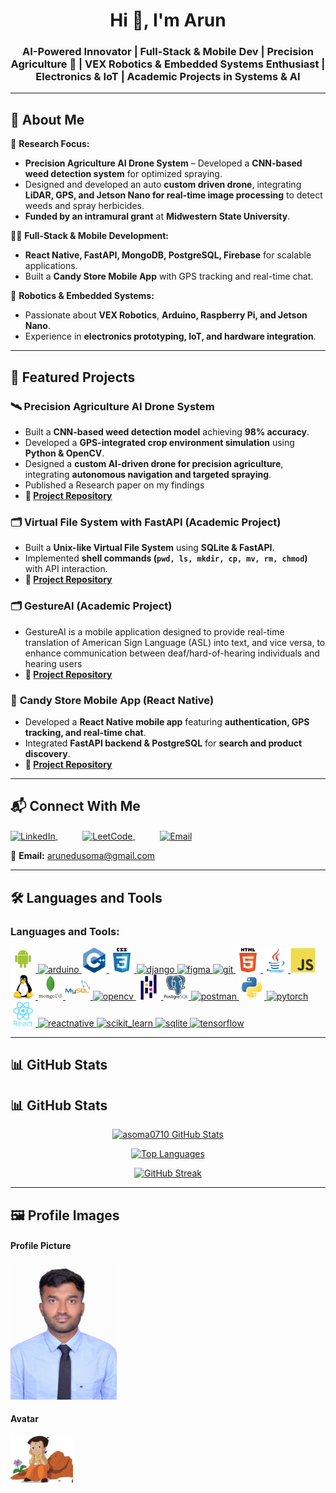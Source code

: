 <h1 align="center">Hi 👋, I'm Arun</h1>
<h3 align="center">AI-Powered Innovator | Full-Stack & Mobile Dev | Precision Agriculture 🚀 | VEX Robotics & Embedded Systems Enthusiast | Electronics & IoT | Academic Projects in Systems & AI</h3>



---

## 🚀 About Me  

🔭 **Research Focus:**  
- **Precision Agriculture AI Drone System** – Developed a **CNN-based weed detection system** for optimized spraying.  
- Designed and developed an auto **custom driven drone**, integrating **LiDAR, GPS, and Jetson Nano for real-time image processing** to detect weeds and spray herbicides.  
- **Funded by an intramural grant** at **Midwestern State University**.  

👨‍💻 **Full-Stack & Mobile Development:**  
- **React Native, FastAPI, MongoDB, PostgreSQL, Firebase** for scalable applications.  
- Built a **Candy Store Mobile App** with GPS tracking and real-time chat.  

🤖 **Robotics & Embedded Systems:**  
- Passionate about **VEX Robotics**, **Arduino, Raspberry Pi, and Jetson Nano**.  
- Experience in **electronics prototyping, IoT, and hardware integration**.  

---

## 📌 Featured Projects  

### 🛰️ **Precision Agriculture AI Drone System**  
- Built a **CNN-based weed detection model** achieving **98% accuracy**.  
- Developed a **GPS-integrated crop environment simulation** using **Python & OpenCV**.  
- Designed a **custom AI-driven drone for precision agriculture**, integrating **autonomous navigation and targeted spraying**.
- Published a Research paper on my findings 
- **🔗 [Project Repository](https://github.com/asoma0710/PrecisionAgriculture_Research)**  

### 🗂️ **Virtual File System with FastAPI** (Academic Project)  
- Built a **Unix-like Virtual File System** using **SQLite & FastAPI**.  
- Implemented **shell commands (`pwd, ls, mkdir, cp, mv, rm, chmod`)** with API interaction.  
- **🔗 [Project Repository](https://github.com/asoma0710/5143-Opsys)**

### 🗂️ **GestureAI** (Academic Project)  
- GestureAI is a mobile application designed to provide real-time translation of American Sign Language (ASL) into text, and vice versa, to enhance communication between deaf/hard-of-hearing individuals and hearing users
- **🔗 [Project Repository](https://github.com/asoma0710/GestureAI)**

### 📱 **Candy Store Mobile App (React Native)**  
- Developed a **React Native mobile app** featuring **authentication, GPS tracking, and real-time chat**.  
- Integrated **FastAPI backend & PostgreSQL** for **search and product discovery**.  
- **🔗 [Project Repository](https://github.com/asoma0710/5373-MobileApps)**  

---

## 📬 Connect With Me  

<p align="left">
    <a href="https://www.linkedin.com/in/arun-soma-55a9a4142" target="_blank" style="margin-right: 20px;">
        <img align="center" src="https://raw.githubusercontent.com/rahuldkjain/github-profile-readme-generator/master/src/images/icons/Social/linked-in-alt.svg" alt="LinkedIn" height="30" width="40" />
    </a>  
    &nbsp;&nbsp;&nbsp;&nbsp;
    <a href="https://www.leetcode.com/asoma0710" target="_blank" style="margin-right: 20px;">
        <img align="center" src="https://raw.githubusercontent.com/rahuldkjain/github-profile-readme-generator/master/src/images/icons/Social/leet-code.svg" alt="LeetCode" height="30" width="40" />
    </a>
    &nbsp;&nbsp;&nbsp;&nbsp;
    <a href="mailto:arunedusoma@gmail.com" target="_blank">
        <img align="center" src="https://raw.githubusercontent.com/simple-icons/simple-icons/master/icons/gmail.svg" alt="Email" height="30" width="40" />
    </a>
</p>


📧 **Email:** [arunedusoma@gmail.com](mailto:arunedusoma@gmail.com)  

---

## 🛠️ Languages and Tools  

<h3 align="left">Languages and Tools:</h3>
<p align="left"> <a href="https://developer.android.com" target="_blank" rel="noreferrer"> <img src="https://raw.githubusercontent.com/devicons/devicon/master/icons/android/android-original-wordmark.svg" alt="android" width="40" height="40"/> </a> <a href="https://www.arduino.cc/" target="_blank" rel="noreferrer"> <img src="https://cdn.worldvectorlogo.com/logos/arduino-1.svg" alt="arduino" width="40" height="40"/> </a> <a href="https://www.w3schools.com/cpp/" target="_blank" rel="noreferrer"> <img src="https://raw.githubusercontent.com/devicons/devicon/master/icons/cplusplus/cplusplus-original.svg" alt="cplusplus" width="40" height="40"/> </a> <a href="https://www.w3schools.com/css/" target="_blank" rel="noreferrer"> <img src="https://raw.githubusercontent.com/devicons/devicon/master/icons/css3/css3-original-wordmark.svg" alt="css3" width="40" height="40"/> </a> <a href="https://www.djangoproject.com/" target="_blank" rel="noreferrer"> <img src="https://cdn.worldvectorlogo.com/logos/django.svg" alt="django" width="40" height="40"/> </a> <a href="https://www.figma.com/" target="_blank" rel="noreferrer"> <img src="https://www.vectorlogo.zone/logos/figma/figma-icon.svg" alt="figma" width="40" height="40"/> </a> <a href="https://git-scm.com/" target="_blank" rel="noreferrer"> <img src="https://www.vectorlogo.zone/logos/git-scm/git-scm-icon.svg" alt="git" width="40" height="40"/> </a> <a href="https://www.w3.org/html/" target="_blank" rel="noreferrer"> <img src="https://raw.githubusercontent.com/devicons/devicon/master/icons/html5/html5-original-wordmark.svg" alt="html5" width="40" height="40"/> </a> <a href="https://www.java.com" target="_blank" rel="noreferrer"> <img src="https://raw.githubusercontent.com/devicons/devicon/master/icons/java/java-original.svg" alt="java" width="40" height="40"/> </a> <a href="https://developer.mozilla.org/en-US/docs/Web/JavaScript" target="_blank" rel="noreferrer"> <img src="https://raw.githubusercontent.com/devicons/devicon/master/icons/javascript/javascript-original.svg" alt="javascript" width="40" height="40"/> </a> <a href="https://www.linux.org/" target="_blank" rel="noreferrer"> <img src="https://raw.githubusercontent.com/devicons/devicon/master/icons/linux/linux-original.svg" alt="linux" width="40" height="40"/> </a> <a href="https://www.mongodb.com/" target="_blank" rel="noreferrer"> <img src="https://raw.githubusercontent.com/devicons/devicon/master/icons/mongodb/mongodb-original-wordmark.svg" alt="mongodb" width="40" height="40"/> </a> <a href="https://www.mysql.com/" target="_blank" rel="noreferrer"> <img src="https://raw.githubusercontent.com/devicons/devicon/master/icons/mysql/mysql-original-wordmark.svg" alt="mysql" width="40" height="40"/> </a> <a href="https://opencv.org/" target="_blank" rel="noreferrer"> <img src="https://www.vectorlogo.zone/logos/opencv/opencv-icon.svg" alt="opencv" width="40" height="40"/> </a> <a href="https://pandas.pydata.org/" target="_blank" rel="noreferrer"> <img src="https://raw.githubusercontent.com/devicons/devicon/2ae2a900d2f041da66e950e4d48052658d850630/icons/pandas/pandas-original.svg" alt="pandas" width="40" height="40"/> </a> <a href="https://www.postgresql.org" target="_blank" rel="noreferrer"> <img src="https://raw.githubusercontent.com/devicons/devicon/master/icons/postgresql/postgresql-original-wordmark.svg" alt="postgresql" width="40" height="40"/> </a> <a href="https://postman.com" target="_blank" rel="noreferrer"> <img src="https://www.vectorlogo.zone/logos/getpostman/getpostman-icon.svg" alt="postman" width="40" height="40"/> </a> <a href="https://www.python.org" target="_blank" rel="noreferrer"> <img src="https://raw.githubusercontent.com/devicons/devicon/master/icons/python/python-original.svg" alt="python" width="40" height="40"/> </a> <a href="https://pytorch.org/" target="_blank" rel="noreferrer"> <img src="https://www.vectorlogo.zone/logos/pytorch/pytorch-icon.svg" alt="pytorch" width="40" height="40"/> </a> <a href="https://reactjs.org/" target="_blank" rel="noreferrer"> <img src="https://raw.githubusercontent.com/devicons/devicon/master/icons/react/react-original-wordmark.svg" alt="react" width="40" height="40"/> </a> <a href="https://reactnative.dev/" target="_blank" rel="noreferrer"> <img src="https://reactnative.dev/img/header_logo.svg" alt="reactnative" width="40" height="40"/> </a> <a href="https://scikit-learn.org/" target="_blank" rel="noreferrer"> <img src="https://upload.wikimedia.org/wikipedia/commons/0/05/Scikit_learn_logo_small.svg" alt="scikit_learn" width="40" height="40"/> </a> <a href="https://www.sqlite.org/" target="_blank" rel="noreferrer"> <img src="https://www.vectorlogo.zone/logos/sqlite/sqlite-icon.svg" alt="sqlite" width="40" height="40"/> </a> <a href="https://www.tensorflow.org" target="_blank" rel="noreferrer"> <img src="https://www.vectorlogo.zone/logos/tensorflow/tensorflow-icon.svg" alt="tensorflow" width="40" height="40"/> </a> </p>



---

## 📊 GitHub Stats  

## 📊 GitHub Stats  

<p align="center">
    <a href="https://github.com/asoma0710">
        <img height="180em" src="https://github-readme-stats.vercel.app/api?username=asoma0710&show_icons=true&theme=radical&count_private=true&hide_border=true" alt="asoma0710 GitHub Stats" />
    </a>
</p>

<p align="center">
    <a href="https://github.com/asoma0710">
        <img height="180em" src="https://github-readme-stats.vercel.app/api/top-langs/?username=asoma0710&layout=compact&langs_count=6&theme=radical&hide_border=true" alt="Top Languages" />
    </a>
</p>

<p align="center">
    <a href="https://github.com/asoma0710">
        <img height="180em" src="https://github-readme-streak-stats.herokuapp.com/?user=asoma0710&theme=radical&hide_border=true" alt="GitHub Streak" />
    </a>
</p>


---

## 🖼️ Profile Images  

#### **Profile Picture**  
<img src="https://github.com/asoma0710/asoma0710/blob/main/photo_passsize.jpg" width="170">  

#### **Avatar**  
<img src="https://github.com/asoma0710/asoma0710/blob/main/chotaBheem.jpg" width="100">  
